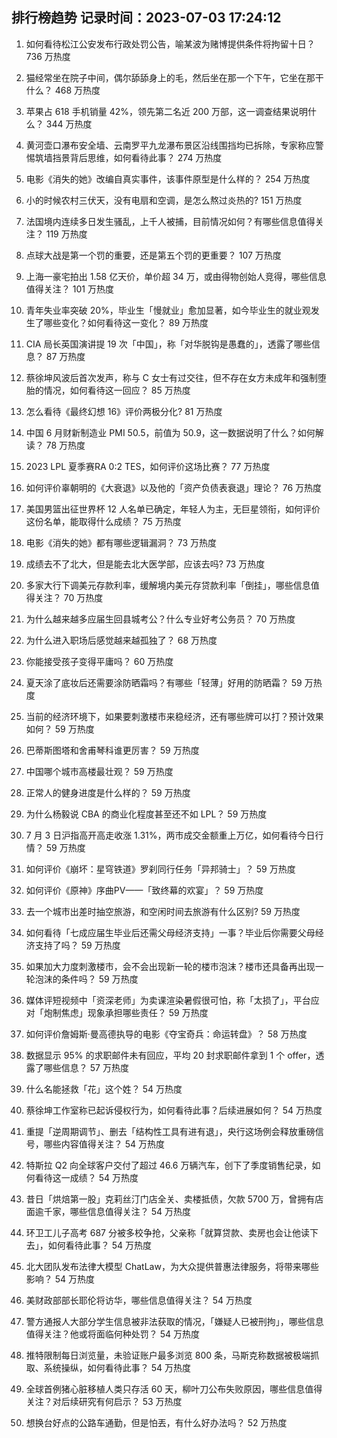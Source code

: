 
## 排行榜趋势 记录时间：2023-07-03 17:24:12
  
  1. 如何看待松江公安发布行政处罚公告，喻某波为赌博提供条件将拘留十日？ 736 万热度
    
  2. 猫经常坐在院子中间，偶尔舔舔身上的毛，然后坐在那一个下午，它坐在那干什么？ 468 万热度
    
  3. 苹果占 618 手机销量 42%，领先第二名近 200 万部，这一调查结果说明什么？ 344 万热度
    
  4. 黄河壶口瀑布安全墙、云南罗平九龙瀑布景区沿线围挡均已拆除，专家称应警惕筑墙挡景背后思维，如何看待此事？ 274 万热度
    
  5. 电影《消失的她》改编自真实事件，该事件原型是什么样的？ 254 万热度
    
  6. 小的时候农村三伏天，没有电扇和空调，是怎么熬过炎热的? 151 万热度
    
  7. 法国境内连续多日发生骚乱，上千人被捕，目前情况如何？有哪些信息值得关注？ 119 万热度
    
  8. 点球大战是第一个罚的重要，还是第五个罚的更重要？ 107 万热度
    
  9. 上海一豪宅拍出 1.58 亿天价，单价超 34 万，或由得物创始人竞得，哪些信息值得关注？ 101 万热度
    
  10. 青年失业率突破 20%，毕业生「慢就业」愈加显著，如今毕业生的就业观发生了哪些变化？如何看待这一变化？ 89 万热度
    
  11. CIA 局长英国演讲提 19 次「中国」，称「对华脱钩是愚蠢的」，透露了哪些信息？ 87 万热度
    
  12. 蔡徐坤风波后首次发声，称与 C 女士有过交往，但不存在女方未成年和强制堕胎的情况，如何看待这一回应？ 85 万热度
    
  13. 怎么看待《最终幻想 16》评价两极分化? 81 万热度
    
  14. 中国 6 月财新制造业 PMI 50.5，前值为 50.9，这一数据说明了什么？如何解读？ 78 万热度
    
  15. 2023 LPL 夏季赛RA 0:2 TES，如何评价这场比赛？ 77 万热度
    
  16. 如何评价辜朝明的《大衰退》以及他的「资产负债表衰退」理论？ 76 万热度
    
  17. 美国男篮出征世界杯 12 人名单已确定，年轻人为主，无巨星领衔，如何评价这份名单，能取得什么成绩？ 75 万热度
    
  18. 电影《消失的她》都有哪些逻辑漏洞？ 73 万热度
    
  19. 成绩去不了北大，但是能去北大医学部，应该去吗? 73 万热度
    
  20. 多家大行下调美元存款利率，缓解境内美元存贷款利率「倒挂」，哪些信息值得关注？ 70 万热度
    
  21. 为什么越来越多应届生回县城考公？什么专业好考公务员？ 70 万热度
    
  22. 为什么进入职场后感觉越来越孤独了？ 68 万热度
    
  23. 你能接受孩子变得平庸吗？ 60 万热度
    
  24. 夏天涂了底妆后还需要涂防晒霜吗？有哪些「轻薄」好用的防晒霜？ 59 万热度
    
  25. 当前的经济环境下，如果要刺激楼市来稳经济，还有哪些牌可以打？预计效果如何？ 59 万热度
    
  26. 巴蒂斯图塔和舍甫琴科谁更厉害？ 59 万热度
    
  27. 中国哪个城市高楼最壮观？ 59 万热度
    
  28. 正常人的健身进度是什么样的？ 59 万热度
    
  29. 为什么杨毅说 CBA 的商业化程度甚至还不如 LPL？ 59 万热度
    
  30. 7 月 3 日沪指高开高走收涨 1.31%，两市成交金额重上万亿，如何看待今日行情？ 59 万热度
    
  31. 如何评价《崩坏：星穹铁道》罗刹同行任务「异邦骑士」？ 59 万热度
    
  32. 如何评价《原神》序曲PV——「致终幕的欢宴」？ 59 万热度
    
  33. 去一个城市出差时抽空旅游，和空闲时间去旅游有什么区别? 59 万热度
    
  34. 如何看待「七成应届生毕业后还需父母经济支持」一事？毕业后你需要父母经济支持了吗？ 59 万热度
    
  35. 如果加大力度刺激楼市，会不会出现新一轮的楼市泡沫？楼市还具备再出现一轮泡沫的条件吗？ 59 万热度
    
  36. 媒体评短视频中「资深老师」为卖课渲染暑假很可怕，称「太损了」，平台应对「炮制焦虑」现象承担哪些责任？ 59 万热度
    
  37. 如何评价詹姆斯·曼高德执导的电影《夺宝奇兵：命运转盘》？ 58 万热度
    
  38. 数据显示 95% 的求职邮件未有回应，平均 20 封求职邮件拿到 1 个 offer，透露了哪些信息？ 57 万热度
    
  39. 什么名能拯救「花」这个姓？ 54 万热度
    
  40. 蔡徐坤工作室称已起诉侵权行为，如何看待此事？后续进展如何？ 54 万热度
    
  41. 重提「逆周期调节」、删去「结构性工具有进有退」，央行这场例会释放重磅信号，哪些内容值得关注？ 54 万热度
    
  42. 特斯拉 Q2 向全球客户交付了超过 46.6 万辆汽车，创下了季度销售纪录，如何看待这一成绩？ 54 万热度
    
  43. 昔日「烘焙第一股」克莉丝汀门店全关、卖楼抵债，欠款 5700 万，曾拥有店面逾千家，哪些信息值得关注？ 54 万热度
    
  44. 环卫工儿子高考 687 分被多校争抢，父亲称「就算贷款、卖房也会让他读下去」，如何看待此事？ 54 万热度
    
  45. 北大团队发布法律大模型 ChatLaw，为大众提供普惠法律服务，将带来哪些影响？ 54 万热度
    
  46. 美财政部部长耶伦将访华，哪些信息值得关注？ 54 万热度
    
  47. 警方通报人大部分学生信息被非法获取的情况，「嫌疑人已被刑拘」，哪些信息值得关注？他或将面临何种处罚？ 54 万热度
    
  48. 推特限制每日浏览量，未验证账户最多浏览 800 条，马斯克称数据被极端抓取、系统操纵，如何看待此事？ 54 万热度
    
  49. 全球首例猪心脏移植人类只存活 60 天，柳叶刀公布失败原因，哪些信息值得关注？对后续研究有何启示？ 53 万热度
    
  50. 想换台好点的公路车通勤，但是怕丟，有什么好办法吗？ 52 万热度
    
